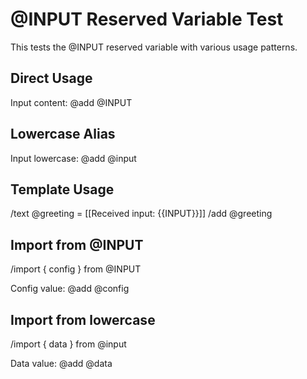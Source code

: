 # @INPUT Reserved Variable Test

This tests the @INPUT reserved variable with various usage patterns.

## Direct Usage
Input content: @add @INPUT

## Lowercase Alias
Input lowercase: @add @input

## Template Usage
/text @greeting = [[Received input: {{INPUT}}]]
/add @greeting

## Import from @INPUT
/import { config } from @INPUT

Config value: @add @config

## Import from lowercase
/import { data } from @input

Data value: @add @data